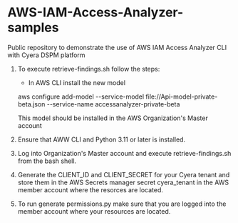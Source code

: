 # AWS-IAM-Access-Analyzer-samples
Public repository to demonstrate the use of AWS IAM Access Analyzer CLI with Cyera DSPM platform


1. To execute retrieve-findings.sh follow the steps:
    - In AWS CLI install the new model 

    aws configure add-model --service-model file://Api-model-private-beta.json --service-name accessanalyzer-private-beta

    This model should be installed in the AWS Organization's Master account

2. Ensure that AWW CLI and Python 3.11 or later is installed. 
3. Log into Organization's Master account and execute retrieve-findings.sh from the bash shell.

4. Generate the CLIENT_ID and CLIENT_SECRET for your Cyera tenant and store them in the AWS Secrets manager secret cyera_tenant in the AWS member account where the resorces are located.
5. To run generate permissions.py make sure that you are logged into the member account where your resources are located.